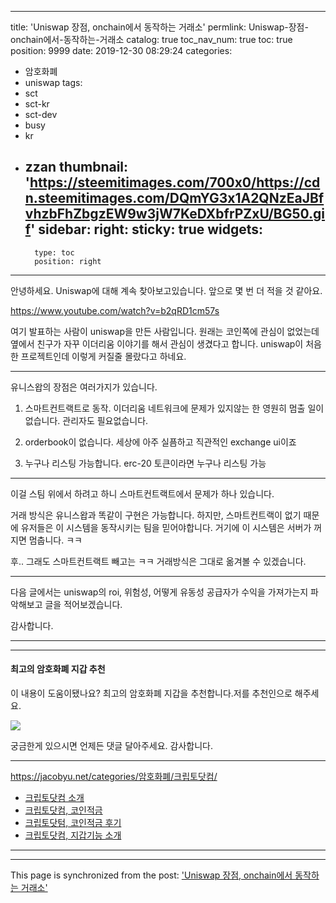 
---
title: 'Uniswap 장점, onchain에서 동작하는 거래소'
permlink: Uniswap-장점-onchain에서-동작하는-거래소
catalog: true
toc_nav_num: true
toc: true
position: 9999
date: 2019-12-30 08:29:24
categories:
- 암호화폐
- uniswap
tags:
- sct
- sct-kr
- sct-dev
- busy
- kr
- zzan
thumbnail: 'https://steemitimages.com/700x0/https://cdn.steemitimages.com/DQmYG3x1A2QNzEaJBfvhzbFhZbgzEW9w3jW7KeDXbfrPZxU/BG50.gif'
sidebar:
    right:
        sticky: true
widgets:
    -
        type: toc
        position: right
---


안녕하세요. 
Uniswap에 대해 계속 찾아보고있습니다.
앞으로 몇 번 더 적을 것 같아요.

https://www.youtube.com/watch?v=b2qRD1cm57s

여기 발표하는 사람이 uniswap을 만든 사람입니다. 원래는 코인쪽에 관심이 없었는데 옆에서 친구가 자꾸 이더리움 이야기를 해서 관심이 생겼다고 합니다. uniswap이 처음 한 프로젝트인데 이렇게 커질줄 몰랐다고 하네요.

---

유니스왑의 장점은 여러가지가 있습니다.

1. 스마트컨트랙트로 동작.
이더리움 네트워크에 문제가 있지않는 한 영원히 멈출 일이없습니다.
관리자도 필요없습니다.

2. orderbook이 없습니다. 
세상에 아주 실픔하고 직관적인 exchange ui이죠
3. 누구나 리스팅 가능합니다. 
erc-20 토큰이라면 누구나 리스팅 가능

---


이걸 스팀 위에서 하려고 하니 스마트컨트랙트에서 문제가 하나 있습니다.

거래 방식은 유니스왑과 똑같이 구현은 가능합니다. 
하지만, 스마트컨트랙이 없기 때문에 유저들은 이 시스템을 동작시키는 팀을 믿어야합니다.
거기에 이 시스템은 서버가 꺼지면 멈춥니다. ㅋㅋ 

후.. 그래도 스마트컨트랙트 빼고는 ㅋㅋ
거래방식은 그대로 옮겨볼 수 있겠습니다.

---


다음 글에서는 uniswap의 roi, 위험성, 어떻게 유동성 공급자가 수익을 가져가는지 파악해보고 글을 적어보겠습니다.

감사합니다.

---

---

#### 최고의 암호화폐 지갑 추천

이 내용이 도움이됐나요? 최고의 암호화폐 지갑을 추천합니다.저를 추천인으로 해주세요. 

[![](https://steemitimages.com/700x0/https://cdn.steemitimages.com/DQmYG3x1A2QNzEaJBfvhzbFhZbgzEW9w3jW7KeDXbfrPZxU/BG50.gif)](https://platinum.crypto.com/r/cfhpqb359e)


궁금한게 있으시면 언제든 댓글 달아주세요. 
감사합니다.


---
https://jacobyu.net/categories/암호화폐/크립토닷컴/

* [크립토닷컴 소개](https://jacobyu.net/Cryptocom-%EC%86%8C%EA%B0%9C/)
* [크립토닷컴, 코인적금](https://jacobyu.net/Cryptocom--코인으로-이자받기-코인적금/)
* [크립토닷텀, 코인적금 후기](https://jacobyu.net/Cryptocom--usdt-연이율-10-받기-코인적금-Crypto-Earn/)
* [크립토닷컴, 지갑기능 소개](https://jacobyu.net/Cryptocom--수수료가-없다-크립토-지갑-소개-Crypto-Wallet/)

---

- - -

This page is synchronized from the post: ['Uniswap 장점, onchain에서 동작하는 거래소'](https://steempeak.com/@jacobyu/uniswap-onchain)
